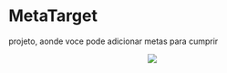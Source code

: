 # MetaTarget


projeto, aonde voce pode adicionar metas para cumprir


<div align="center">
     <img  src="https://user-images.githubusercontent.com/107718793/211213727-b05668c5-a40c-4602-aca2-b3810778e99b.jpg"/>
</div>
